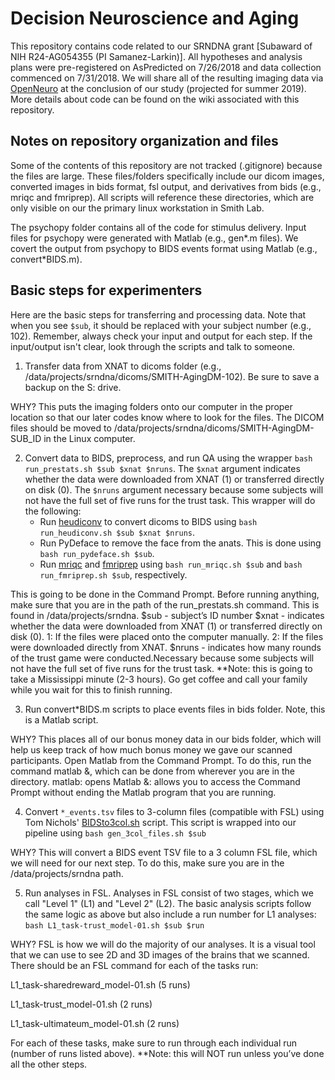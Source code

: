 # Decision Neuroscience and Aging
This repository contains code related to our SRNDNA grant [Subaward of NIH R24-AG054355 (PI Samanez-Larkin)]. All hypotheses and analysis plans were pre-registered on AsPredicted on 7/26/2018 and data collection commenced on 7/31/2018. We will share all of the resulting imaging data via [OpenNeuro][1] at the conclusion of our study (projected for summer 2019). More details about code can be found on the wiki associated with this repository.

## Notes on repository organization and files
Some of the contents of this repository are not tracked (.gitignore) because the files are large. These files/folders specifically include our dicom images, converted images in bids format, fsl output, and derivatives from bids (e.g., mriqc and fmriprep). All scripts will reference these directories, which are only visible on our the primary linux workstation in Smith Lab.

The psychopy folder contains all of the code for stimulus delivery. Input files for psychopy were generated with Matlab (e.g., gen*.m files). We covert the output from psychopy to BIDS events format using Matlab (e.g., convert*BIDS.m).


## Basic steps for experimenters
Here are the basic steps for transferring and processing data. Note that when you see `$sub`, it should be replaced with your subject number (e.g., 102). Remember, always check your input and output for each step. If the input/output isn't clear, look through the scripts and talk to someone.

1. Transfer data from XNAT to dicoms folder (e.g., /data/projects/srndna/dicoms/SMITH-AgingDM-102). Be sure to save a backup on the S: drive.

WHY? This puts the imaging folders onto our computer in the proper location so that our later codes know where to look for the files.
The DICOM files should be moved to /data/projects/srndna/dicoms/SMITH-AgingDM-SUB_ID in the Linux computer.

2. Convert data to BIDS, preprocess, and run QA using the wrapper `bash run_prestats.sh $sub $xnat $nruns`. The `$xnat` argument indicates whether the data were downloaded from XNAT (1) or transferred directly on disk (0). The `$nruns` argument necessary because some subjects will not have the full set of five runs for the trust task. This wrapper will do the following:
    - Run [heudiconv][3] to convert dicoms to BIDS using `bash run_heudiconv.sh $sub $xnat $nruns`.
    - Run PyDeface to remove the face from the anats. This is done using `bash run_pydeface.sh $sub`.
    - Run [mriqc][4] and [fmriprep][5] using `bash run_mriqc.sh $sub` and `bash run_fmriprep.sh $sub`, respectively.

This is going to be done in the Command Prompt.  Before running anything, make sure that you are in the path of the run_prestats.sh command.  This is found in /data/projects/srndna.
$sub - subject’s ID number
$xnat - indicates whether the data were downloaded from XNAT (1) or transferred directly on disk (0).
1: If the files were placed onto the computer manually.
2: If the files were downloaded directly from XNAT.
$nruns - indicates how many rounds of the trust game were conducted.Necessary because some subjects will not have the full set of five runs for the trust task. 
**Note: this is going to take a Mississippi minute (2-3 hours). Go get coffee and call your family while you wait for this to finish running.

3. Run convert*BIDS.m scripts to place events files in bids folder. Note, this is a Matlab script.

WHY? This places all of our bonus money data in our bids folder, which will help us keep track of how much bonus money we gave our scanned participants.
Open Matlab from the Command Prompt.  To do this, run the command matlab &, which can be done from wherever you are in the directory.
matlab: opens Matlab
&: allows you to access the Command Prompt without ending the Matlab program that you are running.

4. Convert `*_events.tsv` files to 3-column files (compatible with FSL) using Tom Nichols' [BIDSto3col.sh][2] script. This script is wrapped into our pipeline using `bash gen_3col_files.sh $sub`

WHY? This will convert a BIDS event TSV file to a 3 column FSL file, which we will need for our next step.
To do this, make sure you are in the /data/projects/srndna path.

5. Run analyses in FSL. Analyses in FSL consist of two stages, which we call "Level 1" (L1) and "Level 2" (L2). The basic analysis scripts follow the same logic as above but also include a run number for L1 analyses: `bash L1_task-trust_model-01.sh $sub $run`

WHY? FSL is how we will do the majority of our analyses.  It is a visual tool that we can use to see 2D and 3D images of the brains that we scanned.
There should be an FSL command for each of the tasks run:

L1_task-sharedreward_model-01.sh (5 runs)

L1_task-trust_model-01.sh (2 runs)

L1_task-ultimateum_model-01.sh (2 runs)

For each of these tasks, make sure to run through each individual run (number of runs listed above).
**Note: this will NOT run unless you’ve done all the other steps.

[1]: https://openneuro.org/
[2]: https://github.com/INCF/bidsutils
[3]: https://github.com/nipy/heudiconv
[4]: https://mriqc.readthedocs.io/en/latest/index.html
[5]: http://fmriprep.readthedocs.io/en/latest/index.html
